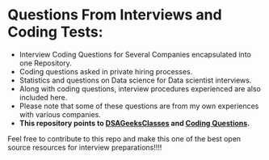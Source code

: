 # Questions From Interviews and Coding Tests:  
  
+ Interview Coding Questions for Several Companies encapsulated into one Repository.  
+ Coding questions asked in private hiring processes.  
+ Statistics and questions on Data science for Data scientist interviews.  
+ Along with coding questions, interview procedures experienced are also included here.  
+ Please note that some of these questions are from my own experiences with various companies.  
+ **This repository points to [DSAGeeksClasses](https://github.com/absognety/DSA-GeeksClasses) and [Coding Questions](https://github.com/absognety/AlgorithmicQuestions).**  
  
Feel free to contribute to this repo and make this one of the best open source resources for interview preparations!!!!
